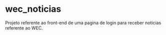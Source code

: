 # wec_noticias
Projeto referente ao front-end de uma pagina de login para receber noticias referente ao WEC.
